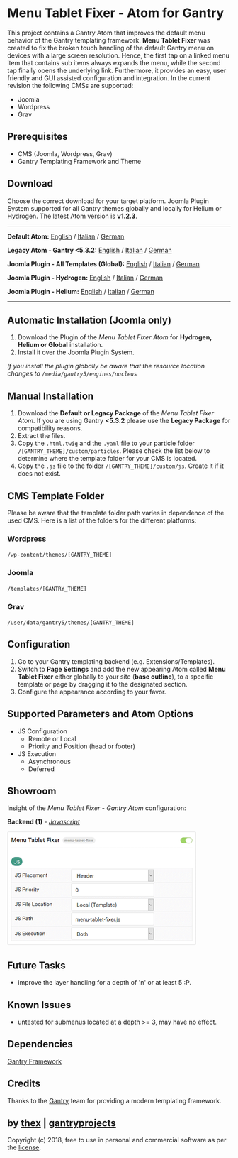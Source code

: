 # Menu Tablet Fixer - Atom for Gantry
This project contains a Gantry Atom that improves the default menu behavior of the Gantry templating framework. **Menu Tablet Fixer** was created to fix the broken touch handling of the default Gantry menu on devices with a large screen resolution. Hence, the first tap on a linked menu item that contains sub items always expands the menu, while the second tap finally opens the underlying link. Furthermore, it provides an easy, user friendly and GUI assisted configuration and integration. In the current revision the following CMSs are supported:
* Joomla
* Wordpress
* Grav

## Prerequisites
* CMS (Joomla, Wordpress, Grav)
* Gantry Templating Framework and Theme

## Download
Choose the correct download for your target platform. Joomla Plugin System supported for all Gantry themes globally and locally for Helium or Hydrogen. The latest Atom version is **v1.2.3**.
___
**Default Atom:**
[English](https://github.com/thexmanxyz/Tablet-Menu-Fixer-Gantry/releases/download/v1.2.3/mtf.atom.only.EN.v1.2.3.zip) / [Italian](https://github.com/thexmanxyz/Tablet-Menu-Fixer-Gantry/releases/download/v1.2.3/mtf.atom.only.IT.v1.2.3.zip) / [German](https://github.com/thexmanxyz/Tablet-Menu-Fixer-Gantry/releases/download/v1.2.3/mtf.atom.only.DE.v1.2.3.zip)

**Legacy Atom - Gantry <5.3.2:**
[English](https://github.com/thexmanxyz/Tablet-Menu-Fixer-Gantry/releases/download/v1.2.3/mtf.atom.only.legacy.EN.v1.2.3.zip) / [Italian](https://github.com/thexmanxyz/Tablet-Menu-Fixer-Gantry/releases/download/v1.2.3/mtf.atom.only.legacy.IT.v1.2.3.zip) / [German](https://github.com/thexmanxyz/Tablet-Menu-Fixer-Gantry/releases/download/v1.2.3/mtf.atom.only.legacy.DE.v1.2.3.zip)

**Joomla Plugin - All Templates (Global):**
[English](https://github.com/thexmanxyz/Tablet-Menu-Fixer-Gantry/releases/download/v1.2.3/mtf.j3.global.EN.v1.2.3.zip) / [Italian](https://github.com/thexmanxyz/Tablet-Menu-Fixer-Gantry/releases/download/v1.2.3/mtf.j3.global.IT.v1.2.3.zip) / [German](https://github.com/thexmanxyz/Tablet-Menu-Fixer-Gantry/releases/download/v1.2.3/mtf.j3.global.DE.v1.2.3.zip)

**Joomla Plugin - Hydrogen:**
[English](https://github.com/thexmanxyz/Tablet-Menu-Fixer-Gantry/releases/download/v1.2.3/mtf.j3.hydrogen.EN.v1.2.3.zip) / [Italian](https://github.com/thexmanxyz/Tablet-Menu-Fixer-Gantry/releases/download/v1.2.3/mtf.j3.hydrogen.IT.v1.2.3.zip) / [German](https://github.com/thexmanxyz/Tablet-Menu-Fixer-Gantry/releases/download/v1.2.3/mtf.j3.hydrogen.DE.v1.2.3.zip)

**Joomla Plugin - Helium:**
[English](https://github.com/thexmanxyz/Tablet-Menu-Fixer-Gantry/releases/download/v1.2.3/mtf.j3.helium.EN.v1.2.3.zip) / [Italian](https://github.com/thexmanxyz/Tablet-Menu-Fixer-Gantry/releases/download/v1.2.3/mtf.j3.helium.IT.v1.2.3.zip) / [German](https://github.com/thexmanxyz/Tablet-Menu-Fixer-Gantry/releases/download/v1.2.3/mtf.j3.helium.DE.v1.2.3.zip)
___

## Automatic Installation (Joomla only)
1. Download the Plugin of the *Menu Tablet Fixer Atom* for **Hydrogen, Helium or Global** installation.
2. Install it over the Joomla Plugin System.

*If you install the plugin globally be aware that the resource location changes to `/media/gantry5/engines/nucleus`*

## Manual Installation
1. Download the **Default or Legacy Package** of the *Menu Tablet Fixer Atom*. If you are using Gantry **<5.3.2** please use the **Legacy Package** for compatibility reasons.
2. Extract the files.
3. Copy the `.html.twig` and the `.yaml` file to your particle folder `/[GANTRY_THEME]/custom/particles`. Please check the list below to determine where the template folder for your CMS is located.
4. Copy the `.js` file to the folder `/[GANTRY_THEME]/custom/js`. Create it if it does not exist.

## CMS Template Folder
Please be aware that the template folder path varies in dependence of the used CMS. Here is a list of the folders for the different platforms:

### Wordpress
`/wp-content/themes/[GANTRY_THEME]`

### Joomla
`/templates/[GANTRY_THEME]`

### Grav
`/user/data/gantry5/themes/[GANTRY_THEME]`

## Configuration
1. Go to your Gantry templating backend (e.g. Extensions/Templates).
2. Switch to **Page Settings** and add the new appearing Atom called **Menu Tablet Fixer** either globally to your site (**base outline**), to a specific template or page by dragging it to the designated section.
3. Configure the appearance according to your favor.

## Supported Parameters and Atom Options
* JS Configuration
  * Remote or Local
  * Priority and Position (head or footer)
* JS Execution
  * Asynchronous
  * Deferred

## Showroom
Insight of the *Menu Tablet Fixer - Gantry Atom* configuration:

**Backend (1)** - *[Javascript](/screenshots/backend_js.png)*

![1](/screenshots/backend_js.png)

## Future Tasks
* improve the layer handling for a depth of 'n' or at least 5 :P.

## Known Issues
* untested for submenus located at a depth >= 3, may have no effect.

## Dependencies
[Gantry Framework](http://gantry.org/)

## Credits
Thanks to the [Gantry](https://github.com/gantry) team for providing a modern templating framework.

## by [thex](https://github.com/thexmanxyz) | [gantryprojects](https://gantryprojects.com)
Copyright (c) 2018, free to use in personal and commercial software as per the [license](/LICENSE.md).
